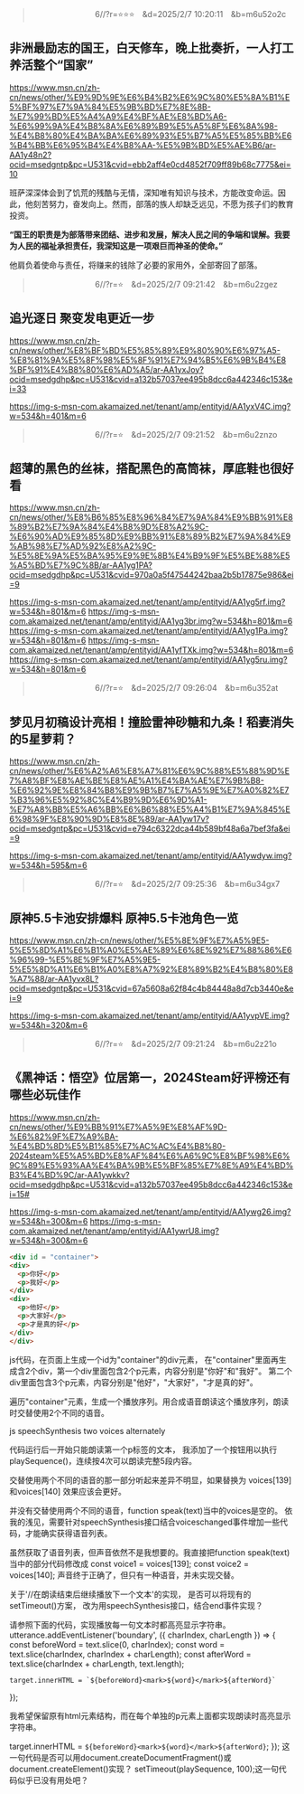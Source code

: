 
>　　　　　　　　6//?r=⭐⭐⭐　&d=2025/2/7 10:20:11　&b=m6u52o2c
## 非洲最励志的国王，白天修车，晚上批奏折，一人打工养活整个“国家”
https://www.msn.cn/zh-cn/news/other/%E9%9D%9E%E6%B4%B2%E6%9C%80%E5%8A%B1%E5%BF%97%E7%9A%84%E5%9B%BD%E7%8E%8B-%E7%99%BD%E5%A4%A9%E4%BF%AE%E8%BD%A6-%E6%99%9A%E4%B8%8A%E6%89%B9%E5%A5%8F%E6%8A%98-%E4%B8%80%E4%BA%BA%E6%89%93%E5%B7%A5%E5%85%BB%E6%B4%BB%E6%95%B4%E4%B8%AA-%E5%9B%BD%E5%AE%B6/ar-AA1y48n2?ocid=msedgntp&pc=U531&cvid=ebb2aff4e0cd4852f709ff89b68c7775&ei=10

班萨深深体会到了饥荒的残酷与无情，深知唯有知识与技术，方能改变命运。因此，他刻苦努力，奋发向上。然而，部落的族人却缺乏远见，不愿为孩子们的教育投资。

**“国王的职责是为部落带来团结、进步和发展，解决人民之间的争端和误解。我要为人民的福祉承担责任，我深知这是一项艰巨而神圣的使命。”**

他肩负着使命与责任，将赚来的钱除了必要的家用外，全部寄回了部落。

>　　　　　　　　6//?r=⭐　&d=2025/2/7 09:21:42　&b=m6u2zgez
## 追光逐日 聚变发电更近一步
https://www.msn.cn/zh-cn/news/other/%E8%BF%BD%E5%85%89%E9%80%90%E6%97%A5-%E8%81%9A%E5%8F%98%E5%8F%91%E7%94%B5%E6%9B%B4%E8%BF%91%E4%B8%80%E6%AD%A5/ar-AA1yxJoy?ocid=msedgdhp&pc=U531&cvid=a132b57037ee495b8dcc6a442346c153&ei=33

https://img-s-msn-com.akamaized.net/tenant/amp/entityid/AA1yxV4C.img?w=534&h=401&m=6

>　　　　　　　　6//?r=⭐　&d=2025/2/7 09:21:52　&b=m6u2znzo
## 超薄的黑色的丝袜，搭配黑色的高筒袜，厚底鞋也很好看
https://www.msn.cn/zh-cn/news/other/%E8%B6%85%E8%96%84%E7%9A%84%E9%BB%91%E8%89%B2%E7%9A%84%E4%B8%9D%E8%A2%9C-%E6%90%AD%E9%85%8D%E9%BB%91%E8%89%B2%E7%9A%84%E9%AB%98%E7%AD%92%E8%A2%9C-%E5%8E%9A%E5%BA%95%E9%9E%8B%E4%B9%9F%E5%BE%88%E5%A5%BD%E7%9C%8B/ar-AA1yg1PA?ocid=msedgdhp&pc=U531&cvid=970a0a5f47544242baa2b5b17875e986&ei=9

https://img-s-msn-com.akamaized.net/tenant/amp/entityid/AA1yg5rf.img?w=534&h=801&m=6
https://img-s-msn-com.akamaized.net/tenant/amp/entityid/AA1yg3br.img?w=534&h=801&m=6
https://img-s-msn-com.akamaized.net/tenant/amp/entityid/AA1yg1Pa.img?w=534&h=801&m=6
https://img-s-msn-com.akamaized.net/tenant/amp/entityid/AA1yfTXk.img?w=534&h=801&m=6
https://img-s-msn-com.akamaized.net/tenant/amp/entityid/AA1yg5ru.img?w=534&h=801&m=6

>　　　　　　　　6//?r=⭐　&d=2025/2/7 09:26:04　&b=m6u352at
## 梦见月初稿设计亮相！撞脸雷神砂糖和九条！稻妻消失的5星萝莉？
https://www.msn.cn/zh-cn/news/other/%E6%A2%A6%E8%A7%81%E6%9C%88%E5%88%9D%E7%A8%BF%E8%AE%BE%E8%AE%A1%E4%BA%AE%E7%9B%B8-%E6%92%9E%E8%84%B8%E9%9B%B7%E7%A5%9E%E7%A0%82%E7%B3%96%E5%92%8C%E4%B9%9D%E6%9D%A1-%E7%A8%BB%E5%A6%BB%E6%B6%88%E5%A4%B1%E7%9A%845%E6%98%9F%E8%90%9D%E8%8E%89/ar-AA1yw17v?ocid=msedgntp&pc=U531&cvid=e794c6322dca44b589bf48a6a7bef3fa&ei=9

https://img-s-msn-com.akamaized.net/tenant/amp/entityid/AA1ywdyw.img?w=534&h=595&m=6

>　　　　　　　　6//?r=⭐　&d=2025/2/7 09:25:36　&b=m6u34gx7
## 原神5.5卡池安排爆料 原神5.5卡池角色一览
https://www.msn.cn/zh-cn/news/other/%E5%8E%9F%E7%A5%9E5-5%E5%8D%A1%E6%B1%A0%E5%AE%89%E6%8E%92%E7%88%86%E6%96%99-%E5%8E%9F%E7%A5%9E5-5%E5%8D%A1%E6%B1%A0%E8%A7%92%E8%89%B2%E4%B8%80%E8%A7%88/ar-AA1yvx8L?ocid=msedgntp&pc=U531&cvid=67a5608a62f84c4b84448a8d7cb3440e&ei=9

https://img-s-msn-com.akamaized.net/tenant/amp/entityid/AA1yvpVE.img?w=534&h=320&m=6

>　　　　　　　　6//?r=⭐　&d=2025/2/7 09:21:24　&b=m6u2z21o
## 《黑神话：悟空》位居第一，2024Steam好评榜还有哪些必玩佳作
https://www.msn.cn/zh-cn/news/other/%E9%BB%91%E7%A5%9E%E8%AF%9D-%E6%82%9F%E7%A9%BA-%E4%BD%8D%E5%B1%85%E7%AC%AC%E4%B8%80-2024steam%E5%A5%BD%E8%AF%84%E6%A6%9C%E8%BF%98%E6%9C%89%E5%93%AA%E4%BA%9B%E5%BF%85%E7%8E%A9%E4%BD%B3%E4%BD%9C/ar-AA1ywkkv?ocid=msedgdhp&pc=U531&cvid=a132b57037ee495b8dcc6a442346c153&ei=15#

https://img-s-msn-com.akamaized.net/tenant/amp/entityid/AA1ywg26.img?w=534&h=300&m=6
https://img-s-msn-com.akamaized.net/tenant/amp/entityid/AA1ywrU8.img?w=534&h=300&m=6
```html
<div id = "container">
<div>
  <p>你好</p>
  <p>我好</p>
</div>
<div>
  <p>他好</p>
  <p>大家好</p>
  <p>才是真的好</p>
</div>
</div>
```

js代码，在页面上生成一个id为"container"的div元素，
在"container"里面再生成含2个div，第一个div里面包含2个p元素，内容分别是"你好"和"我好"。
第二个div里面包含3个p元素，内容分别是"他好"，"大家好"，"才是真的好"。

遍历"container"元素，生成一个播放序列。用合成语音朗读这个播放序列，朗读时交替使用2个不同的语音。

js speechSynthesis two voices alternately

代码运行后一开始只能朗读第一个p标签的文本，
我添加了一个按钮用以执行playSequence()，连续按4次可以朗读完整5段内容。

交替使用两个不同的语音的那一部分听起来差异不明显，如果替换为
voices[139]和voices[140]
效果应该会更好。

并没有交替使用两个不同的语音，function speak(text)当中的voices是空的。
依我的浅见，需要针对speechSynthesis接口结合voiceschanged事件增加一些代码，才能确实获得语音列表。

虽然获取了语音列表，但声音依然不是我想要的。我直接把function speak(text)当中的部分代码修改成
const voice1 = voices[139]; 
const voice2 = voices[140]; 
声音终于正确了，但只有一种语音，并未实现交替。

关于'//在朗读结束后继续播放下一个文本'的实现，
是否可以将现有的setTimeout()方案，
改为用speechSynthesis接口，结合end事件实现？

请参照下面的代码，实现播放每一句文本时都高亮显示字符串。
utterance.addEventListener('boundary', ({ charIndex, charLength }) => {    
    const beforeWord = text.slice(0, charIndex);
    const word = text.slice(charIndex, charIndex + charLength);
    const afterWord = text.slice(charIndex + charLength, text.length);
    
    target.innerHTML = `${beforeWord}<mark>${word}</mark>${afterWord}`
  });

我希望保留原有html元素结构，而在每个单独的p元素上面都实现朗读时高亮显示字符串。

target.innerHTML = `${beforeWord}<mark>${word}</mark>${afterWord}`; });
这一句代码是否可以用document.createDocumentFragment()或document.createElement()实现？
setTimeout(playSequence, 100);这一句代码似乎已没有用处吧？
